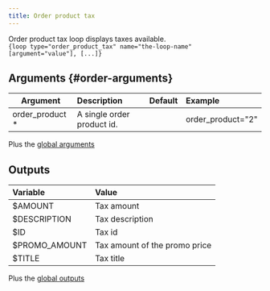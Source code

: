```yaml
---
title: Order product tax
---
```


Order product tax loop displays taxes available.   
`{loop type="order_product_tax" name="the-loop-name" [argument="value"], [...]}`

## Arguments {#order-arguments}

| Argument         | Description                 | Default | Example            |
|------------------|:----------------------------|:-------:|:-------------------|
| order_product *  | A single order product id.  |         | order_product="2"  |

Plus the [global arguments](./global_arguments) 

## Outputs

| Variable      | Value                         |
|:--------------|:------------------------------|
| $AMOUNT       | Tax amount                    |
| $DESCRIPTION  | Tax description               |
| $ID           | Tax id                        |
| $PROMO_AMOUNT | Tax amount of the promo price |
| $TITLE        | Tax title                     |

Plus the [global outputs](./global_outputs)
